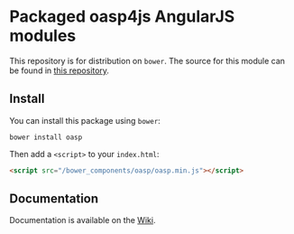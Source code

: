 # Packaged oasp4js AngularJS modules

This repository is for distribution on `bower`. The source for this module can be found in
[this repository](https://github.com/oasp/oasp4js).

## Install

You can install this package using `bower`:

```shell
bower install oasp
```

Then add a `<script>` to your `index.html`:

```html
<script src="/bower_components/oasp/oasp.min.js"></script>
```

## Documentation

Documentation is available on the [Wiki](https://github.com/oasp/oasp4js/wiki).
